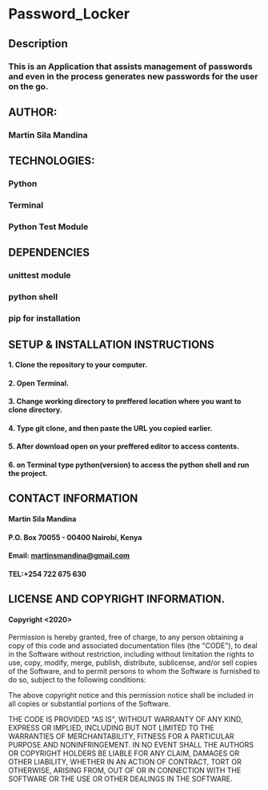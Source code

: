 # Password_Locker
## Description
### This is an Application that assists management of passwords and even in the process generates new passwords for the user on the go.
## AUTHOR:
### Martin Sila Mandina
## TECHNOLOGIES:
### Python
### Terminal
### Python Test Module
## DEPENDENCIES
### unittest module 
### python shell
### pip for installation
## SETUP & INSTALLATION INSTRUCTIONS
#### 1. Clone the repository to your computer.
#### 2. Open Terminal.
#### 3. Change working directory to preffered location where you want to clone directory.
#### 4. Type git clone, and then paste the URL you copied earlier.
#### 5. After download open on your preffered editor to access contents.
#### 6. on Terminal type python(version) to access the python shell and run the project.
## CONTACT INFORMATION
#### Martin Sila Mandina
#### P.O. Box 70055 - 00400 Nairobi, Kenya
#### Email: martinsmandina@gmail.com
#### TEL:+254 722 675 630
## LICENSE AND COPYRIGHT INFORMATION.
#### Copyright <2020> <Martin Sila Mandina>

Permission is hereby granted, free of charge, to any person obtaining a copy of this code and associated documentation files (the "CODE"), to deal in the Software without restriction, including without limitation the rights to use, copy, modify, merge, publish, distribute, sublicense, and/or sell copies of the Software, and to permit persons to whom the Software is furnished to do so, subject to the following conditions:

The above copyright notice and this permission notice shall be included in all copies or substantial portions of the Software.

THE CODE IS PROVIDED "AS IS", WITHOUT WARRANTY OF ANY KIND, EXPRESS OR IMPLIED, INCLUDING BUT NOT LIMITED TO THE WARRANTIES OF MERCHANTABILITY, FITNESS FOR A PARTICULAR PURPOSE AND NONINFRINGEMENT. IN NO EVENT SHALL THE AUTHORS OR COPYRIGHT HOLDERS BE LIABLE FOR ANY CLAIM, DAMAGES OR OTHER LIABILITY, WHETHER IN AN ACTION OF CONTRACT, TORT OR OTHERWISE, ARISING FROM, OUT OF OR IN CONNECTION WITH THE SOFTWARE OR THE USE OR OTHER DEALINGS IN THE SOFTWARE.
